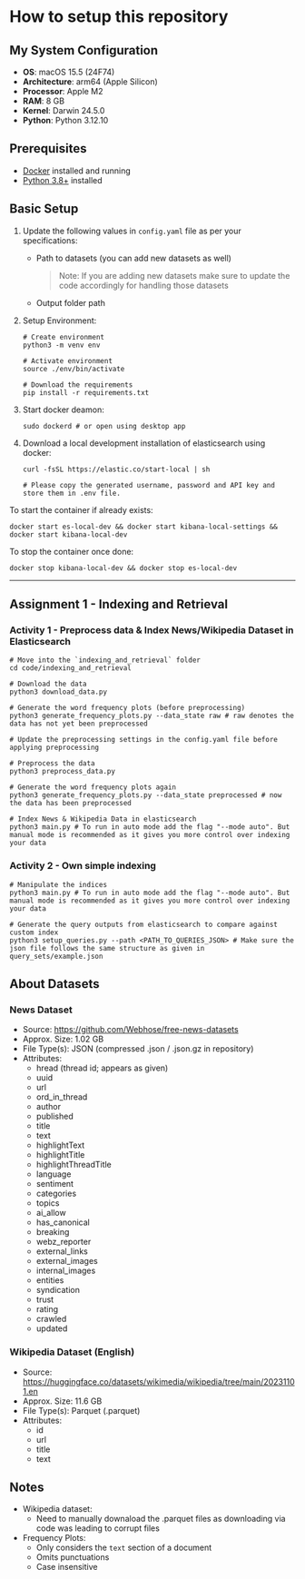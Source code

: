 # How to setup this repository

## My System Configuration

- **OS**: macOS 15.5 (24F74)
- **Architecture**: arm64 (Apple Silicon)
- **Processor**: Apple M2
- **RAM**: 8 GB
- **Kernel**: Darwin 24.5.0
- **Python**: Python 3.12.10

## Prerequisites

- [Docker](https://docs.docker.com/get-docker/) installed and running
- [Python 3.8+](https://www.python.org/downloads/) installed

## Basic Setup

1. Update the following values in `config.yaml` file as per your specifications:
    - Path to datasets (you can add new datasets as well)
      > Note: If you are adding new datasets make sure to update the code accordingly for handling those datasets

    - Output folder path

2. Setup Environment:

    ```shell
    # Create environment
    python3 -m venv env

    # Activate environment
    source ./env/bin/activate

    # Download the requirements
    pip install -r requirements.txt
    ```

3. Start docker deamon:

    ```shell
    sudo dockerd # or open using desktop app
    ```

4. Download a local development installation of elasticsearch using docker:

    ```shell
    curl -fsSL https://elastic.co/start-local | sh

    # Please copy the generated username, password and API key and store them in .env file.
    ```

To start the container if already exists:

```shell
docker start es-local-dev && docker start kibana-local-settings && docker start kibana-local-dev
```

To stop the container once done:

```shell
docker stop kibana-local-dev && docker stop es-local-dev
```

---

## Assignment 1 - Indexing and Retrieval

### Activity 1 - Preprocess data & Index News/Wikipedia Dataset in Elasticsearch

```shell
# Move into the `indexing_and_retrieval` folder
cd code/indexing_and_retrieval

# Download the data
python3 download_data.py

# Generate the word frequency plots (before preprocessing)
python3 generate_frequency_plots.py --data_state raw # raw denotes the data has not yet been preprocessed

# Update the preprocessing settings in the config.yaml file before applying preprocessing

# Preprocess the data
python3 preprocess_data.py

# Generate the word frequency plots again
python3 generate_frequency_plots.py --data_state preprocessed # now the data has been preprocessed

# Index News & Wikipedia Data in elasticsearch
python3 main.py # To run in auto mode add the flag "--mode auto". But manual mode is recommended as it gives you more control over indexing your data
```

### Activity 2 - Own simple indexing

```shell
# Manipulate the indices
python3 main.py # To run in auto mode add the flag "--mode auto". But manual mode is recommended as it gives you more control over indexing your data

# Generate the query outputs from elasticsearch to compare against custom index
python3 setup_queries.py --path <PATH_TO_QUERIES_JSON> # Make sure the json file follows the same structure as given in query_sets/example.json
```

## About Datasets

### News Dataset

- Source: https://github.com/Webhose/free-news-datasets  
- Approx. Size: 1.02 GB  
- File Type(s): JSON (compressed .json / .json.gz in repository)  
- Attributes:  
  - hread (thread id; appears as given)  
  - uuid  
  - url  
  - ord_in_thread  
  - author  
  - published  
  - title  
  - text  
  - highlightText  
  - highlightTitle  
  - highlightThreadTitle  
  - language  
  - sentiment  
  - categories  
  - topics  
  - ai_allow  
  - has_canonical  
  - breaking  
  - webz_reporter  
  - external_links  
  - external_images  
  - internal_images  
  - entities  
  - syndication  
  - trust  
  - rating  
  - crawled  
  - updated  

### Wikipedia Dataset (English)

- Source: https://huggingface.co/datasets/wikimedia/wikipedia/tree/main/20231101.en  
- Approx. Size: 11.6 GB  
- File Type(s): Parquet (.parquet)  
- Attributes:  
  - id  
  - url  
  - title  
  - text

## Notes

- Wikipedia dataset:
  - Need to manually downaload the .parquet files as downloading via code was leading to corrupt files
- Frequency Plots:
  - Only considers the `text` section of a document
  - Omits punctuations
  - Case insensitive
